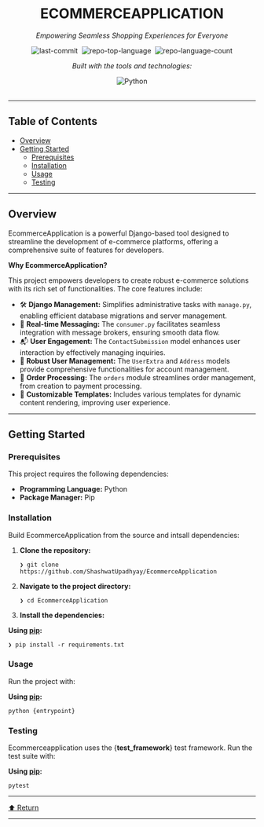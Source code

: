 <div data-state="active" data-orientation="horizontal" role="tabpanel" aria-labelledby="radix-:r10a:-trigger-preview" id="radix-:r10a:-content-preview" tabindex="0" class="mt-2 ring-offset-background focus-visible:outline-none focus-visible:ring-2 focus-visible:ring-ring focus-visible:ring-offset-2" style=""><div class="border border-border rounded-lg bg-background p-6 shadow-sm"><div class="prose prose-sm md:prose-base lg:prose-lg max-w-none prose-headings:font-bold prose-a:text-blue-600" style="user-select: none;"><div id="top" class="">

<div align="center" class="text-center">
<h1>ECOMMERCEAPPLICATION</h1>
<p><em>Empowering Seamless Shopping Experiences for Everyone</em></p>

<img alt="last-commit" src="https://img.shields.io/github/last-commit/ShashwatUpadhyay/EcommerceApplication?style=flat&amp;logo=git&amp;logoColor=white&amp;color=0080ff" class="inline-block mx-1" style="margin: 0px 2px;">
<img alt="repo-top-language" src="https://img.shields.io/github/languages/top/ShashwatUpadhyay/EcommerceApplication?style=flat&amp;color=0080ff" class="inline-block mx-1" style="margin: 0px 2px;">
<img alt="repo-language-count" src="https://img.shields.io/github/languages/count/ShashwatUpadhyay/EcommerceApplication?style=flat&amp;color=0080ff" class="inline-block mx-1" style="margin: 0px 2px;">
<p><em>Built with the tools and technologies:</em></p>
<img alt="Python" src="https://img.shields.io/badge/Python-3776AB.svg?style=flat&amp;logo=Python&amp;logoColor=white" class="inline-block mx-1" style="margin: 0px 2px;">
</div>
<br>
<hr>
<h2>Table of Contents</h2>
<ul class="list-disc pl-4 my-0">
<li class="my-0"><a href="#overview">Overview</a></li>
<li class="my-0"><a href="#getting-started">Getting Started</a>
<ul class="list-disc pl-4 my-0">
<li class="my-0"><a href="#prerequisites">Prerequisites</a></li>
<li class="my-0"><a href="#installation">Installation</a></li>
<li class="my-0"><a href="#usage">Usage</a></li>
<li class="my-0"><a href="#testing">Testing</a></li>
</ul>
</li>
</ul>
<hr>
<h2>Overview</h2>
<p>EcommerceApplication is a powerful Django-based tool designed to streamline the development of e-commerce platforms, offering a comprehensive suite of features for developers.</p>
<p><strong>Why EcommerceApplication?</strong></p>
<p>This project empowers developers to create robust e-commerce solutions with its rich set of functionalities. The core features include:</p>
<ul class="list-disc pl-4 my-0">
<li class="my-0">🛠️ <strong>Django Management:</strong> Simplifies administrative tasks with <code>manage.py</code>, enabling efficient database migrations and server management.</li>
<li class="my-0">📡 <strong>Real-time Messaging:</strong> The <code>consumer.py</code> facilitates seamless integration with message brokers, ensuring smooth data flow.</li>
<li class="my-0">📬 <strong>User Engagement:</strong> The <code>ContactSubmission</code> model enhances user interaction by effectively managing inquiries.</li>
<li class="my-0">👤 <strong>Robust User Management:</strong> The <code>UserExtra</code> and <code>Address</code> models provide comprehensive functionalities for account management.</li>
<li class="my-0">🛒 <strong>Order Processing:</strong> The <code>orders</code> module streamlines order management, from creation to payment processing.</li>
<li class="my-0">🎨 <strong>Customizable Templates:</strong> Includes various templates for dynamic content rendering, improving user experience.</li>
</ul>
<hr>
<h2>Getting Started</h2>
<h3>Prerequisites</h3>
<p>This project requires the following dependencies:</p>
<ul class="list-disc pl-4 my-0">
<li class="my-0"><strong>Programming Language:</strong> Python</li>
<li class="my-0"><strong>Package Manager:</strong> Pip</li>
</ul>
<h3>Installation</h3>
<p>Build EcommerceApplication from the source and intsall dependencies:</p>
<ol>
<li class="my-0">
<p><strong>Clone the repository:</strong></p>
<pre><code class="language-sh">❯ git clone https://github.com/ShashwatUpadhyay/EcommerceApplication
</code></pre>
</li>
<li class="my-0">
<p><strong>Navigate to the project directory:</strong></p>
<pre><code class="language-sh">❯ cd EcommerceApplication
</code></pre>
</li>
<li class="my-0">
<p><strong>Install the dependencies:</strong></p>
</li>
</ol>
<p><strong>Using <a href="https://pypi.org/project/pip/">pip</a>:</strong></p>
<pre><code class="language-sh">❯ pip install -r requirements.txt
</code></pre>
<h3>Usage</h3>
<p>Run the project with:</p>
<p><strong>Using <a href="https://pypi.org/project/pip/">pip</a>:</strong></p>
<pre><code class="language-sh">python {entrypoint}
</code></pre>
<h3>Testing</h3>
<p>Ecommerceapplication uses the {<strong>test_framework</strong>} test framework. Run the test suite with:</p>
<p><strong>Using <a href="https://pypi.org/project/pip/">pip</a>:</strong></p>
<pre><code class="language-sh">pytest
</code></pre>
<hr>
<div align="left" class=""><a href="#top">⬆ Return</a></div>
<hr></div></div></div></div>
